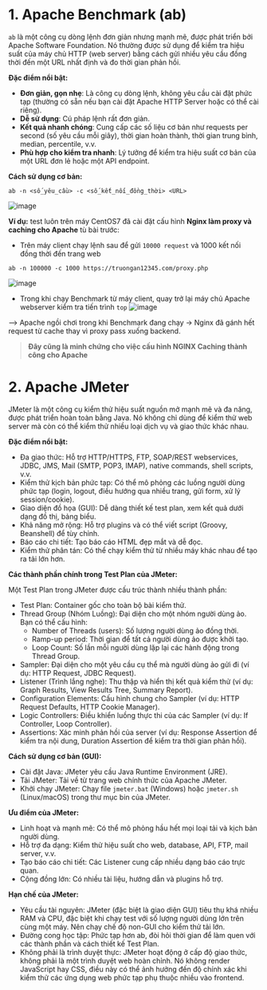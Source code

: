 


# 1. Apache Benchmark (ab)
`ab` là một công cụ dòng lệnh đơn giản nhưng mạnh mẽ, được phát triển bởi Apache Software Foundation. Nó thường được sử dụng để kiểm tra hiệu suất của máy chủ HTTP (web server) bằng cách gửi nhiều yêu cầu đồng thời đến một URL nhất định và đo thời gian phản hồi.

**Đặc điểm nổi bật:**
- **Đơn giản, gọn nhẹ**: Là công cụ dòng lệnh, không yêu cầu cài đặt phức tạp (thường có sẵn nếu bạn cài đặt Apache HTTP Server hoặc có thể cài riêng).
- **Dễ sử dụng**: Cú pháp lệnh rất đơn giản.
- **Kết quả nhanh chóng**: Cung cấp các số liệu cơ bản như requests per second (số yêu cầu mỗi giây), thời gian hoàn thành, thời gian trung bình, median, percentile, v.v.
- **Phù hợp cho kiểm tra nhanh**: Lý tưởng để kiểm tra hiệu suất cơ bản của một URL đơn lẻ hoặc một API endpoint.

**Cách sử dụng cơ bản:**
```
ab -n <số_yêu_cầu> -c <số_kết_nối_đồng_thời> <URL>
```
![image](https://github.com/user-attachments/assets/51f5de59-41bf-4826-bcf1-0abc07c7ef33)



**Ví dụ:**
test luôn trên máy CentOS7 đã cài đặt cấu hình  **Nginx làm proxy và caching cho Apache** tù bài trước:
- Trên máy client chạy lệnh sau để gửi `10000 request` và 1000 kết nối đồng thời đến trang web
```
ab -n 100000 -c 1000 https://truongan12345.com/proxy.php
```
![image](https://github.com/user-attachments/assets/c40b769e-02f2-49fc-bbe5-cff970bffebb)


- Trong khi chạy Benchmark từ máy client, quay trở lại máy chủ Apache webserver kiểm tra tiến trình `top`
![image](https://github.com/user-attachments/assets/34830cf7-a2c6-4aad-bf58-98fcf8814681)


--> Apache ngồi chơi trong khi Benchmark đang chạy → Nginx đã gánh hết request từ cache thay vì proxy pass xuống backend. 

>**Đây cũng là minh chứng cho việc cấu hình NGINX Caching thành công cho Apache**


# 2. Apache JMeter

JMeter là một công cụ kiểm thử hiệu suất nguồn mở mạnh mẽ và đa năng, được phát triển hoàn toàn bằng Java. Nó không chỉ dùng để kiểm thử web server mà còn có thể kiểm thử nhiều loại dịch vụ và giao thức khác nhau.

**Đặc điểm nổi bật:**

-  Đa giao thức: Hỗ trợ HTTP/HTTPS, FTP, SOAP/REST webservices, JDBC, JMS, Mail (SMTP, POP3, IMAP), native commands, shell scripts, v.v.
-  Kiểm thử kịch bản phức tạp: Có thể mô phỏng các luồng người dùng phức tạp (login, logout, điều hướng qua nhiều trang, gửi form, xử lý session/cookie).
-  Giao diện đồ họa (GUI): Dễ dàng thiết kế test plan, xem kết quả dưới dạng đồ thị, bảng biểu.
-  Khả năng mở rộng: Hỗ trợ plugins và có thể viết script (Groovy, Beanshell) để tùy chỉnh.
-  Báo cáo chi tiết: Tạo báo cáo HTML đẹp mắt và dễ đọc.
-  Kiểm thử phân tán: Có thể chạy kiểm thử từ nhiều máy khác nhau để tạo ra tải lớn hơn.

**Các thành phần chính trong Test Plan của JMeter:**

Một Test Plan trong JMeter được cấu trúc thành nhiều thành phần:

- Test Plan: Container gốc cho toàn bộ bài kiểm thử.
- Thread Group (Nhóm Luồng): Đại diện cho một nhóm người dùng ảo. Bạn có thể cấu hình:
    - Number of Threads (users): Số lượng người dùng ảo đồng thời.
    - Ramp-up period: Thời gian để tất cả người dùng ảo được khởi tạo.
    - Loop Count: Số lần mỗi người dùng lặp lại các hành động trong Thread Group.
- Sampler: Đại diện cho một yêu cầu cụ thể mà người dùng ảo gửi đi (ví dụ: HTTP Request, JDBC Request).
- Listener (Trình lắng nghe): Thu thập và hiển thị kết quả kiểm thử (ví dụ: Graph Results, View Results Tree, Summary Report).
- Configuration Elements: Cấu hình chung cho Sampler (ví dụ: HTTP Request Defaults, HTTP Cookie Manager).
- Logic Controllers: Điều khiển luồng thực thi của các Sampler (ví dụ: If Controller, Loop Controller).
- Assertions: Xác minh phản hồi của server (ví dụ: Response Assertion để kiểm tra nội dung, Duration Assertion để kiểm tra thời gian phản hồi).


**Cách sử dụng cơ bản (GUI):**

- Cài đặt Java: JMeter yêu cầu Java Runtime Environment (JRE).
- Tải JMeter: Tải về từ trang web chính thức của Apache JMeter.
- Khởi chạy JMeter: Chạy file `jmeter.bat` (Windows) hoặc `jmeter.sh` (Linux/macOS) trong thư mục bin của JMeter.

**Ưu điểm của JMeter:**

- Linh hoạt và mạnh mẽ: Có thể mô phỏng hầu hết mọi loại tải và kịch bản người dùng.
- Hỗ trợ đa dạng: Kiểm thử hiệu suất cho web, database, API, FTP, mail server, v.v.
- Tạo báo cáo chi tiết: Các Listener cung cấp nhiều dạng báo cáo trực quan.
- Cộng đồng lớn: Có nhiều tài liệu, hướng dẫn và plugins hỗ trợ.

**Hạn chế của JMeter:**

- Yêu cầu tài nguyên: JMeter (đặc biệt là giao diện GUI) tiêu thụ khá nhiều RAM và CPU, đặc biệt khi chạy test với số lượng người dùng lớn trên cùng một máy. Nên chạy chế độ non-GUI cho kiểm thử tải lớn.
- Đường cong học tập: Phức tạp hơn ab, đòi hỏi thời gian để làm quen với các thành phần và cách thiết kế Test Plan.
- Không phải là trình duyệt thực: JMeter hoạt động ở cấp độ giao thức, không phải là một trình duyệt web hoàn chỉnh. Nó không render JavaScript hay CSS, điều này có thể ảnh hưởng đến độ chính xác khi kiểm thử các ứng dụng web phức tạp phụ thuộc nhiều vào frontend.
